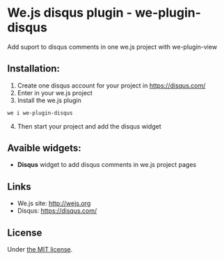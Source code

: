 # We.js disqus plugin - we-plugin-disqus

Add suport to disqus comments in one we.js project with we-plugin-view

## Installation:

1. Create one disqus account for your project in https://disqus.com/
2. Enter in your we.js project
3. Install the we.js plugin
```sh
we i we-plugin-disqus
```
4. Then start your project and add the disqus widget

## Avaible widgets:

- **Disqus** widget to add disqus comments in we.js project pages

## Links

* We.js site: http://wejs.org
* Disqus: https://disqus.com/

## License

Under [the MIT license](https://github.com/wejs/we/blob/master/LICENSE.md).